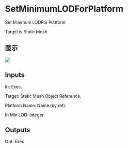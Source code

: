 # SetMinimumLODForPlatform

Set Minimum LODFor Platform

Target is Static Mesh

## 图示

![]($-20221218-21032022.png)

## Inputs

In: Exec.

Target: Static Mesh Object Reference.

Platform Name: Name (by ref).

In Min LOD: Integer.  

## Outputs

Out: Exec.

